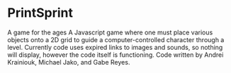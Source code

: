 # PrintSprint
A game for the ages
A Javascript game where one must place various objects onto a 2D grid to guide a computer-controlled
character through a level.
Currently code uses expired links to images and sounds, so nothing will display, however the code itself is functioning.
Code written by Andrei Krainiouk, Michael Jako, and Gabe Reyes.
